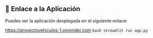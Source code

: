 ## 🔗 Enlace a la Aplicación

Puedes ver la aplicación desplegada en el siguiente enlace:

https://proyectovehiculos-1.onrender.com
    ```bash
    streamlit run app.py
    ```